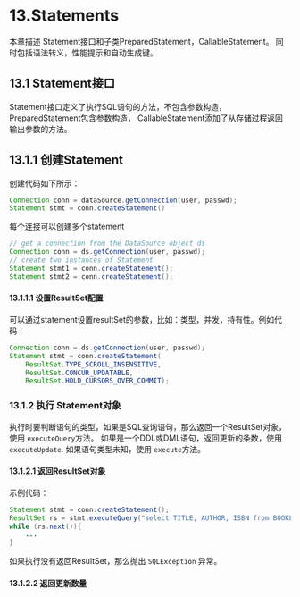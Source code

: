 # 13.Statements

本章描述 Statement接口和子类PreparedStatement，CallableStatement。
同时包括语法转义，性能提示和自动生成键。

## 13.1 Statement接口

Statement接口定义了执行SQL语句的方法，不包含参数构造，PreparedStatement包含参数构造，
CallableStatement添加了从存储过程返回输出参数的方法。

## 13.1.1 创建Statement

创建代码如下所示：

```java
Connection conn = dataSource.getConnection(user, passwd);
Statement stmt = conn.createStatement()
```

每个连接可以创建多个statement

```java
// get a connection from the DataSource object ds
Connection conn = ds.getConnection(user, passwd);
// create two instances of Statement
Statement stmt1 = conn.createStatement();
Statement stmt2 = conn.createStatement();
```

#### 13.1.1.1 设置ResultSet配置

可以通过statement设置resultSet的参数，比如：类型，并发，持有性。例如代码：

```java
Connection conn = ds.getConnection(user, passwd);
Statement stmt = conn.createStatement(
    ResultSet.TYPE_SCROLL_INSENSITIVE,
    ResultSet.CONCUR_UPDATABLE,
    ResultSet.HOLD_CURSORS_OVER_COMMIT);
```

### 13.1.2 执行 Statement对象

执行时要判断语句的类型，如果是SQL查询语句，那么返回一个ResultSet对象，使用 `executeQuery`方法。
如果是一个DDL或DML语句，返回更新的条数，使用 `executeUpdate`. 如果语句类型未知，使用 `execute`方法。

#### 13.1.2.1 返回ResultSet对象

示例代码：

```java
Statement stmt = conn.createStatement();
ResultSet rs = stmt.executeQuery("select TITLE, AUTHOR, ISBN from BOOKLIST");
while (rs.next()){
    ... 
}
```

如果执行没有返回ResultSet，那么抛出 `SQLException` 异常。

#### 13.1.2.2 返回更新数量



